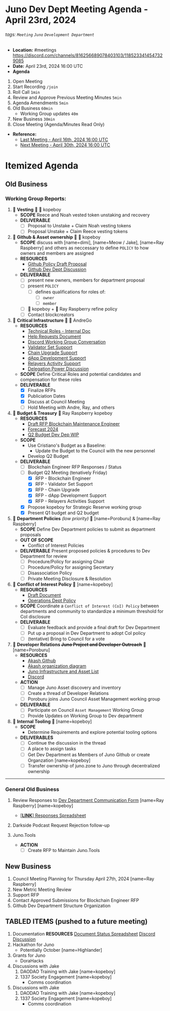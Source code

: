 # Juno Dev Dept Meeting Agenda - April 23rd, 2024

###### tags: `Meeting` `Juno` `Development Department`

- **Location:** #meetings https://discord.com/channels/816256689078403103/1185233414547329085
- **Date:** April 23rd, 2024 16:00 UTC
- **Agenda**

1. Open Meeting
1. Start Recording `/join`
1. Roll Call `1min`
1. Review and Approve Previous Meeting Minutes `5min`
1. Agenda Amendments `5min`
1. Old Business `60min`
   - Working Group updates `40m`
1. New Business `30min`
1. Close Meeting (Agenda/Minutes Read Only)

- **Reference:** 
  - [Last Meeting - April 16th, 2024 16:00 UTC](./20240409-Meeting-Internal-Minutes.md)
  - [Next Meeting - April 30th, 2024 16:00 UTC]()

# Itemized Agenda

## Old Business

### Working Group Reports:

1. :handshake: **Vesting** :handshake: :bust_in_silhouette: kopeboy
   - **SCOPE** Reece and Noah vested token unstaking and recovery
   - **DELIVERABLE**
     - [ ] Proposal to Unstake + Claim Noah vesting tokens
     - [ ] Proposal Unstake + Claim Reece vesting tokens
1. :handshake: **Github & Asset ownership** :handshake: :bust_in_silhouette: kopeboy
   - **SCOPE** discuss with [name=dimi], [name=Meow / Jake], [name=Ray Raspberry] and others as neccessary to define `POLICY` to how owners and members are assigned
   - **RESOURCES**
     - [Github Policy Draft Proposal](https://hackmd.io/@8minKXPBR2aj-IgFuUgv1w/rknAgqBCa)
     - [Github Dev Dept Discussion](https://discord.com/channels/816256689078403103/1215009386586570752)
   - **DELIVERABLE**
     - [ ] present new owners, members for department proposal
     - [ ] present `POLICY`
       - [ ] defines qualifications for roles of:
         - [ ] `owner`
         - [ ] `member`
     - [ ] :bust_in_silhouette: kopeboy + :bust_in_silhouette: Ray Raspberry refine policy
     - [ ] Contact blockcreators
1. :handshake: **Critical Infrastructure** :handshake: :bust_in_silhouette: AndreGo
   - **RESOURCES**
     - [Technical Roles - Internal Doc](https://hackmd.io/@andreGo/r1MCE97pa)
     - [Help Requests Document](https://docs.google.com/spreadsheets/d/1lekMTl9yU3wcAzEl8_1VDOOd8NubQpeP8rplh-AOcIo/edit?pli=1#gid=0)
     - [Discord Working Group Conversation](https://discord.com/channels/816256689078403103/1217038245574082671)
     - [Validator Set Support](https://hackmd.io/@andreGo/ryXFYgz0p)
     - [Chain Upgrade Support](https://hackmd.io/@andreGo/Bysx--fR6)
     - [dApp Development Support](https://hackmd.io/@andreGo/ByuxgzfRT)
     - [Relayers Activity Support](https://hackmd.io/@andreGo/S1h5QGGA6)
     - [Delegation Power Discussion](https://discord.com/channels/816256689078403103/1217038245574082671/1218248387472916701)
   - **SCOPE** Define Critical Roles and potential candidates and compensation for these roles
   - **DELIVERABLE**
     - [x] Finalize RFPs
     - [x] Publiciation Dates
     - [x] Discuss at Council Meeting
     - [ ] Hold Meeting with Andre, Ray, and others
1. :handshake: **Budget & Treasury** :handshake: Ray Raspberry kopeboy
   - **RESOURCES**
     - [Draft RFP Blockchain Maintenance Engineer](https://hackmd.io/tVFeuZU6RKeze2QY9PYBPA)
     - [Forecast 2024](https://docs.google.com/spreadsheets/d/e/2PACX-1vSsQQcLg3ExZ642oNnA_viARqniyC4-J6CW6nyrIoyK-BQuahrbR5mJXeROjuWw3IZ4XL96CWi-sBqb/pubhtml#)
     - [Q2 Budget Dev Dep WIP](https://docs.google.com/spreadsheets/d/1k8MpvUl3-rp6tIx5CGt2d3amNUGchMEqQv4WCDEjqaE/)
   - **SCOPE**
     - Use Cristiano's Budget as a Baseline:
       - Update the Budget to the Council with the new personnel
     - Develop Q2 Budget
   - **DELIVERABLE**
     - [ ] Blockchain Engineer RFP Responses / Status
     - [ ] Budget Q2 Meeting (tenatively Friday)
       - [x] RFP - Blockchain Engineer
       - [x] RFP - Validator Set Support
       - [x] RFP - Chain Upgrade
       - [x] RFP - dApp Development Support
       - [x] RFP - Relayers Activities Support
     - [x] Propose kopeboy for Strategic Reserve working group
     - [x] Present Q1 budget and Q2 budget
1. :handshake: **Department Policies** _(low priority)_ :handshake: [name=Poroburu] & [name=Ray Raspberry]
   - **SCOPE** Define Dev Department policies to submit as department proposals
   - **OUT OF SCOPE**
     - Conflict of Interest Policies
   - **DELIVERABLE** Present proposed policies & procedures to Dev Department for review
     - [ ] Procedure/Policy for assigning Chair
     - [ ] Procedure/Policy for assigning Secretary
     - [ ] Disassociation Policy
     - [ ] Private Meeting Disclosure & Resolution
1. :handshake: **Conflict of Interest Policy** :handshake: [name=kopeboy]
   - **RESOURCES**
     - [Draft Document](https://hackmd.io/@8minKXPBR2aj-IgFuUgv1w/HJrXscQ6p/edit)
     - [Operations Dept Policy](https://www.notion.so/junonetwork/Conflict-of-Interest-Disclosures-f4218120c5df496485b85b9bfc0e6dd1)
   - **SCOPE** Coordinate a `Conflict of Interest (CoI) Policy` between departments and community to standardize a minimum threshold for CoI disclosure
   - **DELIVERABLE**
     - [ ] Evaluate feedback and provide a final draft for Dev Department
     - [ ] Put up a proposal in Dev Department to adopt CoI policy
     - [ ] (tentative) Bring to Council for a vote
1. :handshake: **Developer Relations ~~Juno Project and Developer Outreach~~** :handshake: [name=Poroburu]
   - **RESOURCES**
     - [Akash Github](https://github.com/akash-network/community)
     - [Akash organization diagram](https://discord.com/channels/816256689078403103/1185233414547329085/1219710331157221557)
     - [Juno Infrastructure and Asset List](https://hackmd.io/xaRvq0BgT3yJ6cUhnhg6zg)
     - [Discord](https://discord.com/channels/816256689078403103/1218394733705953411)
   - **ACTION**
     - [ ] Manage Juno Asset discovery and inventory
     - [ ] Create a thread of Developer Relations
     - [ ] Poroburu joins Juno Council Asset Management working group
   - **DELIVERABLE**
     - [ ] Participate on Council `Asset Management` Working Group
     - [ ] Provide Updates on Working Group to Dev department
1. :handshake: **Internal Tooling** :handshake: [name=kopeboy]
   - **SCOPE**
     - Determine Requirements and explore potential tooling options
   - **DELIVERABLES**
     - [ ] Continue the discussion in the thread
     - [ ] A place to assign tasks
     - [ ] Get Dev Department as Members of Juno Github or create Organzation [name=kopeboy]
     - [ ] Transfer ownership of juno.zone to Juno through decentralized ownership

---

### General Old Business

1. Review Responses to [Dev Department Communication Form](https://forms.gle/rzCphth2rTPjKzum9) [name=Ray Raspberry] [name=kopeboy]
   - [[**LINK**] Responses Spreadsheet](https://docs.google.com/spreadsheets/d/1s0g6kulm7kis5GBGmj2oJLbKQtDHyILKfDLlvGMwmfc/edit#gid=7875893)
1. Darkside Podcast Request Rejection follow-up

1. Juno.Tools
   - **ACTION**
     - [ ] Create RFP to Maintain Juno.Tools

## New Business

1. Council Meeting Planning for Thursday April 27th, 2024 [name=Ray Raspberry]
1. New Metric Meeting Review
1. Support RFP
1. Contact Approved Submissions for Blockchain Engineer RFP
1. Github Dev Department Structure Organization

## TABLED ITEMS (pushed to a future meeting)
1. Documentation **RESOURCES** [Document Status Spreadsheet](https://docs.google.com/spreadsheets/d/14k69gPJoIi0K9sFxO15uaiMeR_K5JnDB31JbHoIalZ8/edit) [Discord Discussion](https://discord.com/channels/816256689078403103/1224337590774267934)
1. Hackathon for Juno
   - Potentially October [name=Highlander]
1. Grants for Juno
   - DoraHacks
1. Discussions with Jake
   1. DAODAO Training with Jake [name=kopeboy]
   1. 1337 Society Engagement [name=kopeboy]
      - Comms coordination
1. Discussions with Jake
   1. DAODAO Training with Jake [name=kopeboy]
   1. 1337 Society Engagement [name=kopeboy]
      - Comms coordination
